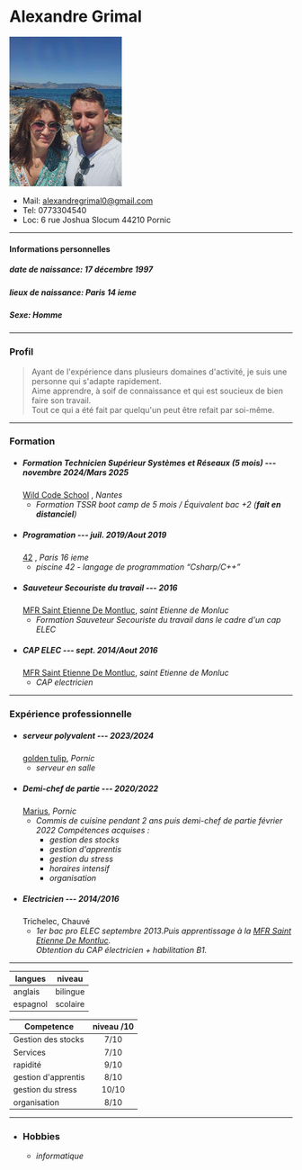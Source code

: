 # Alexandre Grimal
![quel Homme](https://github.com/The-flosh/Apprendre-le-Markdown/blob/main/crete2.png)
* Mail: alexandregrimal0@gmail.com
* Tel: 0773304540 
* Loc: 6 rue Joshua Slocum 44210 Pornic
---
#### **Informations personnelles**  
##### **date de naissance:** 17 décembre 1997  
##### **lieux de naissance:** Paris 14 ieme  
##### **Sexe:** Homme  
---
### **Profil**
>Ayant de l'expérience dans plusieurs domaines d'activité, je suis une personne qui s'adapte rapidement.  
>Aime apprendre, à soif de connaissance et qui est soucieux de bien faire son travail.  
>Tout ce qui a été fait par quelqu'un peut être refait par soi-même.  
---
### **Formation**
* #####  **Formation Technicien Supérieur Systèmes et Réseaux (5 mois)** --- _novembre 2024/Mars 2025_
    [Wild Code School][lien_wild] , *Nantes*  
   * *Formation TSSR boot camp de 5 mois / Équivalent bac +2 (__fait en distanciel__)*  
* #####  **Programation** --- _juil. 2019/Aout 2019_
    [42][lien_42] , *Paris 16 ieme*  
   * _piscine 42 - langage de programmation “Csharp/C++”_
* ##### **Sauveteur Secouriste du travail**  --- _2016_
    [MFR Saint Etienne De Montluc][mfr], *saint Etienne de Monluc*
  * _Formation Sauveteur Secouriste du travail dans le cadre d'un cap ELEC_
* ##### **CAP ELEC** --- _sept. 2014/Aout 2016_
    [MFR Saint Etienne De Montluc][mfr], *saint Etienne de Monluc*
  * _CAP electricien_  
---
### **Expérience professionnelle**
* ##### serveur polyvalent --- 2023/2024
    [golden tulip][gtp], *Pornic*
  * _serveur en salle_
* ##### Demi-chef de partie --- 2020/2022
    [Marius][m], _Pornic_
  * _Commis de cuisine pendant 2 ans puis demi-chef de partie février 2022_
    *Compétences acquises :*
    - *gestion des stocks*
    - *gestion d'apprentis*
    - *gestion du stress*
    - *horaires intensif*
    - *organisation*
* ##### Electricien --- 2014/2016
    Trichelec, Chauvé
  * *1er bac pro ELEC septembre 2013.Puis apprentissage à la  [MFR Saint Etienne De Montluc][mfr].  
    Obtention du CAP électricien + habilitation B1.*
---

| langues       | niveau        |
| ------------- |:-------------:|
| anglais       | bilingue      |
| espagnol      | scolaire      |


| Competence        | niveau  /10|
| ------------- |:-------------:|
| Gestion des stocks | 7/10 |
| Services | 7/10 |
| rapidité | 9/10  |
|gestion d'apprentis| 8/10 |
| gestion du stress | 10/10 |
| organisation | 8/10 |
---
* ### Hobbies
    * _informatique_

[lien_42]: https://42.fr
[mfr]: https://mfr-st-etiennedemontluc.fr
[gtp]: https://pornic.goldentulip.com/fr-fr/
[m]: https://www.marius-pornic.fr/
[lien_wild]: https://www.wildcodeschool.com/fr-fr/campus/nantes

